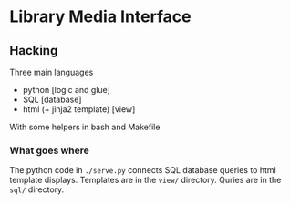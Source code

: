 # Library Media Interface
## Hacking
Three main languages
 - python [logic and glue]
 - SQL [database]
 - html (+ jinja2 template) [view]
 
 With some helpers in bash and Makefile

### What goes where

The python code in `./serve.py` connects SQL database queries to html template displays. Templates are in the `view/` directory. Quries are in the `sql/` directory.
